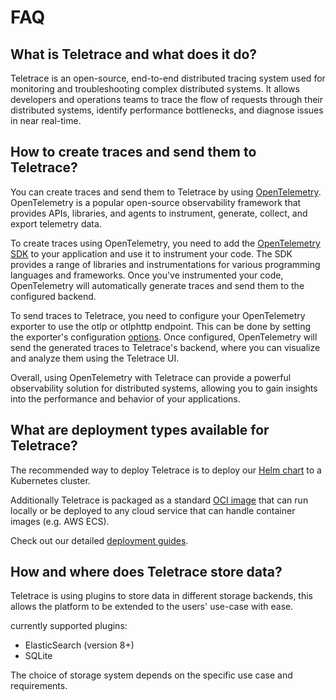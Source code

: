 # FAQ

## What is Teletrace and what does it do?

Teletrace is an open-source, end-to-end distributed tracing system used for monitoring and troubleshooting complex distributed systems.
It allows developers and operations teams to trace the flow of requests through their distributed systems,
identify performance bottlenecks, and diagnose issues in near real-time.

## How to create traces and send them to Teletrace?

You can create traces and send them to Teletrace by using [OpenTelemetry](https://opentelemetry.io/).
OpenTelemetry is a popular open-source observability framework that provides APIs, libraries, and agents to instrument, generate, collect, and export telemetry data.

To create traces using OpenTelemetry, you need to add the [OpenTelemetry SDK](https://opentelemetry.io/docs/instrumentation/) to your application and use it to instrument your code.
The SDK provides a range of libraries and instrumentations for various programming languages and frameworks.
Once you've instrumented your code, OpenTelemetry will automatically generate traces and send them to the configured backend.

To send traces to Teletrace, you need to configure your OpenTelemetry exporter to use the otlp or otlphttp endpoint.
This can be done by setting the exporter's configuration [options](https://opentelemetry.io/docs/collector/configuration/#exporters).
Once configured, OpenTelemetry will send the generated traces to Teletrace's backend, where you can visualize and analyze them using the Teletrace UI.

Overall, using OpenTelemetry with Teletrace can provide a powerful observability solution for distributed systems, allowing you to gain insights into the performance and behavior of your applications.

## What are deployment types available for Teletrace?

The recommended way to deploy Teletrace is to deploy our [Helm chart](https://github.com/teletrace/helm-charts) to a Kubernetes cluster.

Additionally Teletrace is packaged as a standard [OCI image](https://hub.docker.com/r/teletrace/teletrace) that can run locally or be deployed to any cloud service that can handle container images (e.g. AWS ECS).

Check out our detailed [deployment guides](../operator-guide/deployment/docker.md).

## How and where does Teletrace store data?

Teletrace is using plugins to store data in different storage backends,
this allows the platform to be extended to the users' use-case with ease.

currently supported plugins:

- ElasticSearch (version 8+)
- SQLite

The choice of storage system depends on the specific use case and requirements.
